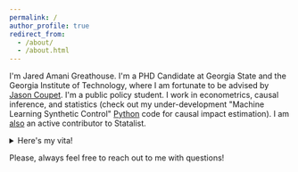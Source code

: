 ```yaml
---
permalink: /
author_profile: true
redirect_from: 
  - /about/
  - /about.html
---
```


I'm Jared Amani Greathouse. I'm a PHD Candidate at Georgia State and the Georgia Institute of Technology, where I am fortunate to be advised by [Jason Coupet](https://aysps.gsu.edu/profile/jason-coupet/). I'm a public policy student. I work in econometrics, causal inference, and statistics (check out my under-development "Machine Learning Synthetic Control" [Python](https://github.com/jgreathouse9/mlsynth) code for causal impact estimation). I am [also](https://www.statalist.org/forums/member/51320-jared-greathouse) an active contributor to Statalist.

<details>
    
  <summary>Here's my vita!</summary>

<embed src="{{ site.baseurl }}/files/VitaWeb.pdf" width="600" height="700" type='application/pdf'>.

</details>

Please, always feel free to reach out to me with questions!
